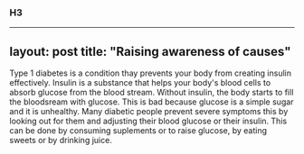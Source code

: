 ### H3

---
layout: post
title: "Raising awareness of causes"
---

Type 1 diabetes is a condition thay prevents your body from creating insulin effectively. Insulin is a substance that helps your body's blood cells to absorb glucose from the blood stream. Without insulin, the body starts to fill the bloodsream with glucose. This is bad because glucose is a simple sugar and it is unhealthy. Many diabetic people prevent severe symptoms this by looking out for them and adjusting their blood glucose or their insulin. This can be done by consuming suplements or to raise glucose, by eating sweets or by drinking juice. 
